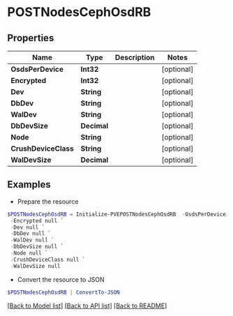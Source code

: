# POSTNodesCephOsdRB
## Properties

Name | Type | Description | Notes
------------ | ------------- | ------------- | -------------
**OsdsPerDevice** | **Int32** |  | [optional] 
**Encrypted** | **Int32** |  | [optional] 
**Dev** | **String** |  | [optional] 
**DbDev** | **String** |  | [optional] 
**WalDev** | **String** |  | [optional] 
**DbDevSize** | **Decimal** |  | [optional] 
**Node** | **String** |  | [optional] 
**CrushDeviceClass** | **String** |  | [optional] 
**WalDevSize** | **Decimal** |  | [optional] 

## Examples

- Prepare the resource
```powershell
$POSTNodesCephOsdRB = Initialize-PVEPOSTNodesCephOsdRB  -OsdsPerDevice null `
 -Encrypted null `
 -Dev null `
 -DbDev null `
 -WalDev null `
 -DbDevSize null `
 -Node null `
 -CrushDeviceClass null `
 -WalDevSize null
```

- Convert the resource to JSON
```powershell
$POSTNodesCephOsdRB | ConvertTo-JSON
```

[[Back to Model list]](../README.md#documentation-for-models) [[Back to API list]](../README.md#documentation-for-api-endpoints) [[Back to README]](../README.md)

